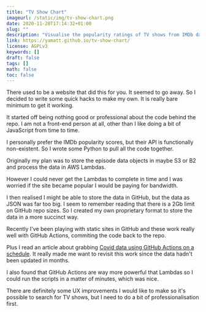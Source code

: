 ```yaml
---
title: "TV Show Chart"
imageurl: /static/img/tv-show-chart.png
date: 2020-11-28T17:14:32+01:00
slug: ""
description: "Visualise the popularity ratings of TV shows from IMDb data"
link: https://yamatt.github.io/tv-show-chart/
license: AGPLv3
keywords: []
draft: false
tags: []
math: false
toc: false
---
```


There used to be a website that did this for you. It seemed to go away. So I decided to write some quick hacks to make my own. It is really bare minimum to get it working.

It started off being nothing good or professional about the code behind the repo. I am not a front-end person at all, other than I like doing a bit of JavaScript from time to time.

I personally prefer the IMDb popularity scores, but their API is functionally non-existent. So I wrote some Python to pull all the code together.

Originally my plan was to store the episode data objects in maybe S3 or B2 and process the data in AWS Lambdas.

However I could never get the Lambdas to complete in time and I was worried if the site became popular I would be paying for bandwidth.

I then realised I might be able to store the data in GitHub, but the data as JSON was far too big. I seem to remember reading that there is a 2Gb limit on GitHub repo sizes. So I created my own proprietary format to store the data in a more succinct way.

Recently I've been playing with static sites in GitHub and these work really well with GitHub Actions, commiting the code back to the repo.

Plus I read an article about grabbing [Covid data using GitHub Actions on a schedule](https://coviddata.github.io/coviddata/). It really made me want to revisit this work since the data hadn't been updated in months.

I also found that GitHub Actions are way more powerful that Lambdas so I could run the scripts in a matter of minutes, which was nice.

There are definitely some UX improvements I would like to make so it's possible to search for TV shows, but I need to do a bit of professionalisation first.

